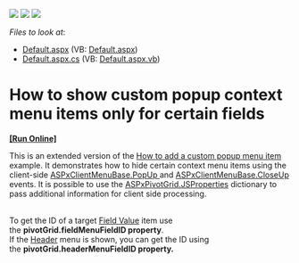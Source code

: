 <!-- default badges list -->
![](https://img.shields.io/endpoint?url=https://codecentral.devexpress.com/api/v1/VersionRange/128577837/11.2.10%2B)
[![](https://img.shields.io/badge/Open_in_DevExpress_Support_Center-FF7200?style=flat-square&logo=DevExpress&logoColor=white)](https://supportcenter.devexpress.com/ticket/details/E3909)
[![](https://img.shields.io/badge/📖_How_to_use_DevExpress_Examples-e9f6fc?style=flat-square)](https://docs.devexpress.com/GeneralInformation/403183)
<!-- default badges end -->
<!-- default file list -->
*Files to look at*:

* [Default.aspx](./CS/WebSite/Default.aspx) (VB: [Default.aspx](./VB/WebSite/Default.aspx))
* [Default.aspx.cs](./CS/WebSite/Default.aspx.cs) (VB: [Default.aspx.vb](./VB/WebSite/Default.aspx.vb))
<!-- default file list end -->
# How to show custom popup context menu items only for certain fields
<!-- run online -->
**[[Run Online]](https://codecentral.devexpress.com/e3909/)**
<!-- run online end -->


<p>This is an extended version of the <a href="https://www.devexpress.com/Support/Center/p/E2727">How to add a custom popup menu item</a> example. It demonstrates how to hide certain context menu items using the client-side <a href="http://documentation.devexpress.com/#AspNet/DevExpressWebASPxMenuScriptsASPxClientMenuBase_PopUptopic">ASPxClientMenuBase.PopUp </a> and <a href="http://documentation.devexpress.com/#AspNet/DevExpressWebASPxMenuScriptsASPxClientMenuBase_CloseUptopic">ASPxClientMenuBase.CloseUp </a> events. It is possible to use the <a href="http://documentation.devexpress.com/#AspNet/DevExpressWebASPxPivotGridASPxPivotGrid_JSPropertiestopic">ASPxPivotGrid.JSProperties</a> dictionary to pass additional information for client side processing.<br /><br /></p>
<p>To get the ID of a target <a href="https://documentation.devexpress.com/#AspNet/CustomDocument3597">Field Value</a> item use the <strong>pivotGrid.fieldMenuFieldID property</strong>.<br />If the <a href="https://documentation.devexpress.com/#AspNet/CustomDocument3586">Header</a> menu is shown, you can get the ID using the <strong>pivotGrid.headerMenuFieldID property.</strong></p>
<p><br /><br /></p>

<br/>


